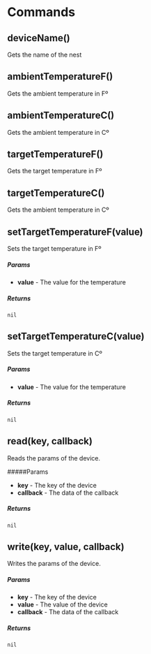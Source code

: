# Commands

  ## deviceName()

  Gets the name of the nest

  ## ambientTemperatureF()

  Gets the ambient temperature in Fº

  ## ambientTemperatureC()

  Gets the ambient temperature in Cº

  ## targetTemperatureF()

  Gets the target temperature in Fº

  ## targetTemperatureC()

  Gets the ambient temperature in Cº

  ## setTargetTemperatureF(value)

  Sets the target temperature in Fº
  
  ##### Params
  
  - **value** - The value for the temperature
  
  ##### Returns
  
  `nil`
  
  ## setTargetTemperatureC(value)
  
  Sets the target temperature in Cº

  ##### Params

  - **value** - The value for the temperature
  
  ##### Returns
  
  `nil`
  
  ## read(key, callback)
  
  Reads the params of the device.
  
  #####Params

  - **key** - The key of the device
  - **callback** - The data of the callback
  
  ##### Returns
  
  `nil`

  ## write(key, value, callback)
  
  Writes the params of the device.
  
  ##### Params

  - **key** - The key of the device
  - **value** - The value of the device
  - **callback** - The data of the callback

  ##### Returns
  
  `nil`